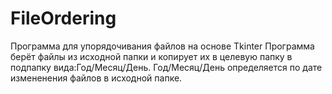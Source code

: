# FileOrdering
Программа для упорядочивания файлов на основе Tkinter
Программа берёт файлы из исходной папки и копирует их в целевую папку в
подпапку вида:Год/Месяц/День. Год/Месяц/День определяется по дате измененения файлов в исходной папке.
